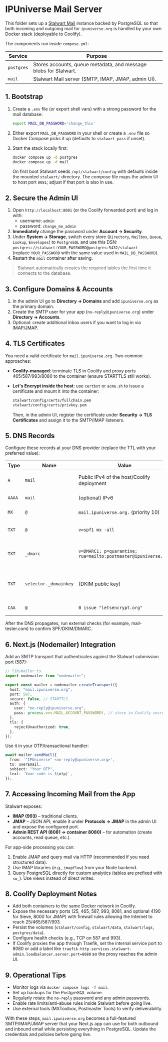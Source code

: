 # IPUniverse Mail Server

This folder sets up a [Stalwart Mail](https://www.stalw.art/) instance backed by PostgreSQL so that both incoming and outgoing mail for `ipuniverse.org` is handled by your own Docker stack (deployable to Coolify).

The components run inside `compose.yml`:

| Service    | Purpose                                                          |
| ---------- | ---------------------------------------------------------------- |
| `postgres` | Stores accounts, queue metadata, and message blobs for Stalwart. |
| `mail`     | Stalwart Mail server (SMTP, IMAP, JMAP, admin UI).               |

## 1. Bootstrap

1. Create a `.env` file (or export shell vars) with a strong password for the mail database:

   ```bash
   export MAIL_DB_PASSWORD='change_this'
   ```

2. Either export `MAIL_DB_PASSWORD` in your shell or create a `.env` file so Docker Compose picks it up (defaults to `stalwart_pass` if unset).
3. Start the stack locally first:

   ```bash
   docker compose up -d postgres
   docker compose up -d mail
   ```

   On first boot Stalwart seeds `/opt/stalwart/config` with defaults inside the mounted `stalwart/` directory.
   The compose file maps the admin UI to host port `8081`; adjust if that port is also in use.

## 2. Secure the Admin UI

1. Open `http://localhost:8081` (or the Coolify forwarded port) and log in with:
   - username: `admin`
   - password: `change_me_admin`
2. **Immediately** change the password under **Account → Security**.
3. Under **System → Storage**, switch every store (`Directory`, `Mailbox`, `Queue`, `Lookup`, `Envelopes`) to `PostgreSQL` and use this DSN:  
   `postgres://stalwart:YOUR_PASSWORD@postgres:5432/stalwart`  
   (replace `YOUR_PASSWORD` with the same value used in `MAIL_DB_PASSWORD`).
4. Restart the `mail` container after saving.

> Stalwart automatically creates the required tables the first time it connects to the database.

## 3. Configure Domains & Accounts

1. In the admin UI go to **Directory → Domains** and add `ipuniverse.org` as the primary domain.
2. Create the SMTP user for your app (`no-reply@ipuniverse.org`) under **Directory → Accounts**.
3. Optional: create additional inbox users if you want to log in via IMAP/JMAP.

## 4. TLS Certificates

You need a valid certificate for `mail.ipuniverse.org`. Two common approaches:

- **Coolify-managed**: terminate TLS in Coolify and proxy ports 465/587/993/8080 to the container (ensure STARTTLS still works).
- **Let's Encrypt inside the host**: use `certbot` or `acme.sh` to issue a certificate and mount it into the container:

  ```bash
  stalwart/config/certs/fullchain.pem
  stalwart/config/certs/privkey.pem
  ```

  Then, in the admin UI, register the certificate under **Security → TLS Certificates** and assign it to the SMTP/IMAP listeners.

## 5. DNS Records

Configure these records at your DNS provider (replace the TTL with your preferred value):

| Type   | Name                  | Value                                                          | Notes                                               |
| ------ | --------------------- | -------------------------------------------------------------- | --------------------------------------------------- |
| `A`    | `mail`                | Public IPv4 of the host/Coolify deployment                     | Required for MX and PTR matching.                   |
| `AAAA` | `mail`                | (optional) IPv6                                                | Needed if your host has IPv6.                       |
| `MX`   | `@`                   | `mail.ipuniverse.org.` (priority 10)                           | Routes inbound mail.                                |
| `TXT`  | `@`                   | `v=spf1 mx -all`                                               | Allows your server to send mail.                    |
| `TXT`  | `_dmarc`              | `v=DMARC1; p=quarantine; rua=mailto:postmaster@ipuniverse.org` | Tune policy once reputation is stable.              |
| `TXT`  | `selector._domainkey` | (DKIM public key)                                              | Generate inside Stalwart under **Security → DKIM**. |
| `CAA`  | `@`                   | `0 issue "letsencrypt.org"`                                    | Optional but recommended.                           |

After the DNS propagates, run external checks (for example, mail-tester.com) to confirm SPF/DKIM/DMARC.

## 6. Next.js (Nodemailer) Integration

Add an SMTP transport that authenticates against the Stalwart submission port (587):

```ts
// lib/mailer.ts
import nodemailer from "nodemailer";

export const mailer = nodemailer.createTransport({
  host: "mail.ipuniverse.org",
  port: 587,
  secure: false, // STARTTLS
  auth: {
    user: "no-reply@ipuniverse.org",
    pass: process.env.MAIL_ACCOUNT_PASSWORD!, // store in Coolify secrets
  },
  tls: {
    rejectUnauthorized: true,
  },
});
```

Use it in your OTP/transactional handler:

```ts
await mailer.sendMail({
  from: '"IPUniverse" <no-reply@ipuniverse.org>',
  to: userEmail,
  subject: "Your OTP",
  text: `Your code is ${otp}`,
});
```

## 7. Accessing Incoming Mail from the App

Stalwart exposes:

- **IMAP (993)** – traditional clients.
- **JMAP** – JSON API; enable it under **Protocols → JMAP** in the admin UI and expose the configured port.
- **Admin REST API (8081 → container 8080)** – for automation (create accounts, read queue, etc.).

For app-side processing you can:

1. Enable JMAP and query mail via HTTP (recommended if you need structured data).
2. Use IMAP libraries (e.g., `imapflow`) from your Node backend.
3. Query PostgreSQL directly for custom analytics (tables are prefixed with `sw_`). Use views instead of direct writes.

## 8. Coolify Deployment Notes

- Add both containers to the same Docker network in Coolify.
- Expose the necessary ports (25, 465, 587, 993, 8081, and optional 4190 for Sieve, 8000 for JMAP) with firewall rules allowing the Internet to reach 25/465/587/993.
- Persist the volumes (`stalwart/config`, `stalwart/data`, `stalwart/logs`, `postgres/data`).
- Configure health checks (e.g., TCP on 587 and 993).
- If Coolify proxies the app through Traefik, set the internal service port to 8080 or add a label like `traefik.http.services.stalwart-admin.loadbalancer.server.port=8080` so the proxy reaches the admin UI.

## 9. Operational Tips

- Monitor logs via `docker compose logs -f mail`.
- Set up backups for the PostgreSQL volume.
- Regularly rotate the `no-reply` password and any admin passwords.
- Enable rate limits/anti-abuse rules inside Stalwart before going live.
- Use external tools (MXToolbox, Postmaster Tools) to verify deliverability.

With these steps, `mail.ipuniverse.org` becomes a full-featured SMTP/IMAP/JMAP server that your Next.js app can use for both outbound and inbound email while persisting everything in PostgreSQL. Update the credentials and policies before going live.

